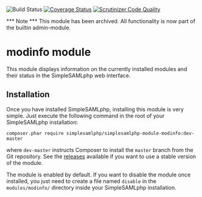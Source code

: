 ![Build Status](https://github.com/simplesamlphp/simplesamlphp-module-modinfo/workflows/CI/badge.svg?branch=master)
[![Coverage Status](https://codecov.io/gh/simplesamlphp/simplesamlphp-module-modinfo/branch/master/graph/badge.svg)](https://codecov.io/gh/simplesamlphp/simplesamlphp-module-modinfo)
[![Scrutinizer Code Quality](https://scrutinizer-ci.com/g/simplesamlphp/simplesamlphp-module-modinfo/badges/quality-score.png?b=master)](https://scrutinizer-ci.com/g/simplesamlphp/simplesamlphp-module-modinfo/?branch=master)


*** Note ***
This module has been archived. All functionality is now part of the builtin admin-module.


modinfo module
==============

This module displays information on the currently installed modules and their status in the SimpleSAMLphp web interface.

Installation
------------

Once you have installed SimpleSAMLphp, installing this module is very simple. Just execute the following
command in the root of your SimpleSAMLphp installation:

```
composer.phar require simplesamlphp/simplesamlphp-module-modinfo:dev-master
```

where `dev-master` instructs Composer to install the `master` branch from the Git repository. See the
[releases](https://github.com/simplesamlphp/simplesamlphp-module-modinfo/releases) available if you
want to use a stable version of the module.

The module is enabled by default. If you want to disable the module once installed, you just need to create a file named
`disable` in the `modules/modinfo/` directory inside your SimpleSAMLphp installation.

